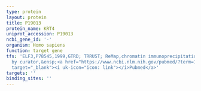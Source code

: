 ```yaml
---
type: protein
layout: protein
title: P19013
protein_name: KRT4
uniprot_accession: P19013
ncbi_gene_id: '-'
organism: Homo sapiens
function: target gene
tfs: 'ELF3,P78545,1999,GTRD; TRRUST; ReMap,chromatin immunoprecipitation assay; inferred
  by curator,&ensp;<a href="https://www.ncbi.nlm.nih.gov/pubmed/?term=10773884%5Buid%5D"
  target="_blank"><i uk-icon="icon: link"></i>Pubmed</a>'
targets: ''
binding_sites: ''
---
```

